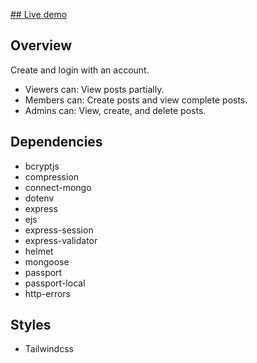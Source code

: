 [## Live demo](https://arcane-meadow-18440.herokuapp.com/)

## Overview
Create and login with an account.<br>
- Viewers can: View posts partially.<br>
- Members can: Create posts and view complete posts.<br>
- Admins can: View, create, and delete posts.<br>

## Dependencies
  - bcryptjs
  - compression
  - connect-mongo
  - dotenv
  - express
  - ejs
  - express-session
  - express-validator
  - helmet
  - mongoose
  - passport
  - passport-local
  - http-errors

## Styles
  - Tailwindcss
  